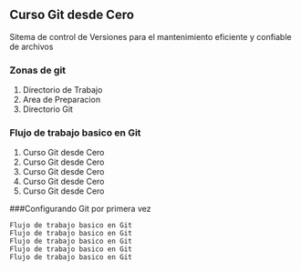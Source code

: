 ## Curso Git desde Cero
Sitema de control de Versiones para el mantenimiento eficiente y confiable de archivos
### Zonas de git
1. Directorio de Trabajo
2. Area de Preparacion
3. Directorio Git

### Flujo de trabajo basico en Git
1. Curso Git desde Cero
2. Curso Git desde Cero
3. Curso Git desde Cero
4. Curso Git desde Cero
5. Curso Git desde Cero

###Configurando Git por primera vez
```
Flujo de trabajo basico en Git
Flujo de trabajo basico en Git
Flujo de trabajo basico en Git
Flujo de trabajo basico en Git
Flujo de trabajo basico en Git